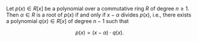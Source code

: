 Let $p(x) \in R[x]$ be a polynomial over a commutative ring $R$ of degree $n \geq 1$. Then $\alpha \in R$ is a root of $p(x)$ if and only if $x - \alpha$ divides $p(x)$, i.e., there exists a polynomial $q(x) \in R[x]$ of degree $n - 1$ such that 

$$
p(x) = (x - \alpha) \cdot q(x).
$$
